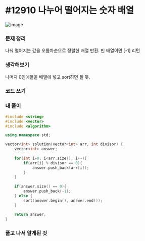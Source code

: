 # #12910 나누어 떨어지는 숫자 배열

![image](https://user-images.githubusercontent.com/28949235/122738653-27019880-d2bd-11eb-8596-b7affcaeed81.png)

### 문제 정리

나눠 떨어지는 값을 오름차순으로 정렬한 배열 반환. 빈 배열이면 [-1] 리턴

### 생각해보기

나머지 0인애들을 배열에 넣고 sort하면 될 듯.

### 코드 쓰기

### 내 풀이

```c++
#include <string>
#include <vector>
#include <algorithm>

using namespace std;

vector<int> solution(vector<int> arr, int divisor) {
    vector<int> answer;
    
    for(int i=0; i<arr.size(); i++){
        if(arr[i] % divisor == 0){
            answer.push_back(arr[i]);
        }
    }
    
    if(answer.size() == 0){
        answer.push_back(-1);
    } else {
        sort(answer.begin(), answer.end());
    }
    
    return answer;
}
```



### 풀고 나서 알게된 것

